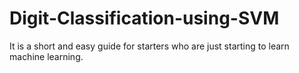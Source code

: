 # Digit-Classification-using-SVM
It is a short and easy guide for starters who are just starting to learn machine learning.
